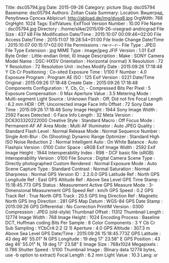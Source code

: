Title: dsc05794.jpg
Date: 2015-09-26
Category: picture
Slug: dsc05794
Basename: dsc05794
Authors: Zoltan Csala
Summary:
Location: Вишеград, Република Српска
Ablpicurl: http://abload.de/img/dvsq8.jpg
OrgWdth: 768
OrgHght: 1024
Tags:
ExifValues: ExifTool Version Number : 10.00
            File Name : dsc05794.jpg
            Directory : /home/slike/2015/09-26-visegrad-andricgrad
            File Size : 437 kB
            File Modification Date/Time : 2015:10:07 00:09:46+02:00
            File Access Date/Time : 2015:11:07 19:28:54+01:00
            File Inode Change Date/Time : 2015:10:07 00:15:17+02:00
            File Permissions : rw-r--r--
            File Type : JPEG
            File Type Extension : jpg
            MIME Type : image/jpeg
            JFIF Version : 1.01
            Exif Byte Order : Little-endian (Intel, II)
            Image Description :
            Make : SONY
            Camera Model Name : DSC-HX5V
            Orientation : Horizontal (normal)
            X Resolution : 72
            Y Resolution : 72
            Resolution Unit : inches
            Modify Date : 2015:09:26 17:18:48
            Y Cb Cr Positioning : Co-sited
            Exposure Time : 1/100
            F Number : 4.0
            Exposure Program : Program AE
            ISO : 125
            Exif Version : 0221
            Date/Time Original : 2015:09:26 17:18:48
            Create Date : 2015:09:26 17:18:48
            Components Configuration : Y, Cb, Cr, -
            Compressed Bits Per Pixel : 5
            Exposure Compensation : 0
            Max Aperture Value : 3.5
            Metering Mode : Multi-segment
            Light Source : Unknown
            Flash : Off, Did not fire
            Focal Length : 6.2 mm
            HDR : Off; Uncorrected image
            Face Info Offset : 72
            Sony Date Time : 2015:09:26 17:18:48
            Sony Image Height : 1944
            Sony Image Width : 2592
            Faces Detected : 0
            Face Info Length : 32
            Meta Version : DC6303320222000
            Creative Style : Standard
            Macro : Off
            Focus Mode : Permanent-AF
            AF Area Mode : Multi
            AF Illuminator : Auto
            JPEG Quality : Standard
            Flash Level : Normal
            Release Mode : Normal
            Sequence Number : Single
            Anti-Blur : On (Shooting)
            Dynamic Range Optimizer : Standard
            High ISO Noise Reduction 2 : Normal
            Intelligent Auto : On
            White Balance : Auto
            Flashpix Version : 0100
            Color Space : sRGB
            Exif Image Width : 2592
            Exif Image Height : 1944
            Interoperability Index : R98 - DCF basic file (sRGB)
            Interoperability Version : 0100
            File Source : Digital Camera
            Scene Type : Directly photographed
            Custom Rendered : Normal
            Exposure Mode : Auto
            Scene Capture Type : Standard
            Contrast : Normal
            Saturation : Normal
            Sharpness : Normal
            GPS Version ID : 2.2.0.0
            GPS Latitude Ref : North
            GPS Longitude Ref : East
            GPS Altitude Ref : Above Sea Level
            GPS Time Stamp : 15:18:45.773
            GPS Status : Measurement Active
            GPS Measure Mode : 3-Dimensional Measurement
            GPS Speed Ref : km/h
            GPS Speed : 0.2
            GPS Track Ref : True North
            GPS Track : 20.5
            GPS Img Direction Ref : Magnetic North
            GPS Img Direction : 281
            GPS Map Datum : WGS-84
            GPS Date Stamp : 2015:09:26
            GPS Differential : No Correction
            PrintIM Version : 0300
            Compression : JPEG (old-style)
            Thumbnail Offset : 11312
            Thumbnail Length : 12774
            Image Width : 768
            Image Height : 1024
            Encoding Process : Baseline DCT, Huffman coding
            Bits Per Sample : 8
            Color Components : 3
            Y Cb Cr Sub Sampling : YCbCr4:2:2 (2 1)
            Aperture : 4.0
            GPS Altitude : 307.3 m Above Sea Level
            GPS Date/Time : 2015:09:26 15:18:45.773Z
            GPS Latitude : 43 deg 46' 55.01" N
            GPS Longitude : 19 deg 17' 23.58" E
            GPS Position : 43 deg 46' 55.01" N, 19 deg 17' 23.58" E
            Image Size : 768x1024
            Megapixels : 0.786
            Shutter Speed : 1/100
            Thumbnail Image : (Binary data 12774 bytes, use -b option to extract)
            Focal Length : 6.2 mm
            Light Value : 10.3
Lang: sr

